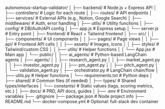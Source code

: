 autonomous-startup-validator/
│
├── backend/                # Node.js + Express API
│   ├── controllers/        # Logic for each route
│   ├── routes/             # API endpoints
│   ├── services/           # External APIs (e.g., Notion, Google Search)
│   ├── middleware/         # Auth, error handling
│   ├── utils/              # Utility functions
│   ├── config/             # DB/Auth/API config
│   ├── app.js              # Express setup
│   └── server.js           # Entry point
│
├── frontend/               # React + Tailwind frontend
│   ├── src/
│   │   ├── components/     # UI components
│   │   ├── pages/          # Page views
│   │   ├── api/            # Frontend API calls
│   │   ├── assets/         # Images, icons
│   │   ├── styles/         # Tailwind/custom CSS
│   │   ├── utils/          # Helper functions
│   │   └── App.jsx         # Main app
│   └── public/
│
├── ai_agents/              # Python-based LangChain agents
│   ├── agents/
│   │   ├── research_agent.py
│   │   ├── market_agent.py
│   │   ├── investor_agent.py
│   │   ├── pm_agent.py
│   │   ├── pitch_agent.py
│   │   └── validation_agent.py
│   ├── orchestrator.py     # LangChain chain/flow
│   ├── utils.py            # Helper functions
│   └── requirements.txt    # Python deps
│
├── shared/                 # Common files (if needed)
│   ├── types/              # Shared types/interfaces
│   └── constants/          # Static values (tags, scoring metrics, etc.)
│
├── docs/                   # PRD, API docs, guides
│
├── .env                    # Environment variables
├── .gitignore
├── package.json            # Node project info
├── README.md
└── docker-compose.yml      # Optional: full-stack dev container
